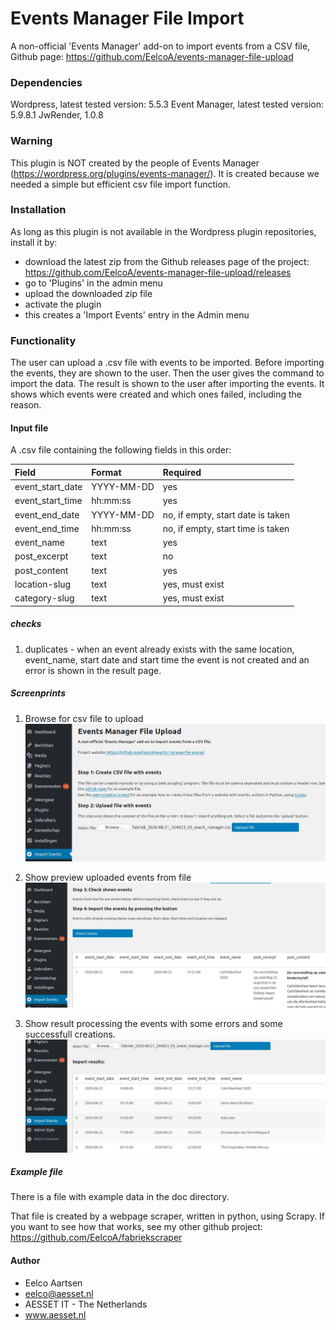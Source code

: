 # Events Manager File Import

A non-official 'Events Manager' add-on to import events from a CSV file,
Github page: https://github.com/EelcoA/events-manager-file-upload

### Dependencies
Wordpress, latest tested version: 5.5.3
Event Manager, latest tested version: 5.9.8.1
JwRender, 1.0.8

### Warning
This plugin is NOT created by the people of Events Manager (https://wordpress.org/plugins/events-manager/). 
It is created because we needed a simple but efficient csv file import function.

### Installation
As long as this plugin is not available in the Wordpress plugin repositories, install it by:
 - download the latest zip from the Github releases page of the project: https://github.com/EelcoA/events-manager-file-upload/releases 
 - go to 'Plugins' in the admin menu
 - upload the downloaded zip file
 - activate the plugin
 - this creates a 'Import Events' entry in the Admin menu
 
### Functionality
The user can upload a .csv file with events to be imported. Before importing the events, 
they are shown to the user. Then the user gives the command to import the data. 
The result is shown to the user after importing the events. It shows which events were
created and which ones failed, including the reason.

#### Input file
A .csv file containing the following fields in this order:

Field             | Format      | Required     |
| :---------------- | :---------- | :----------- |
| event_start_date  | YYYY-MM-DD  |  yes   |
| event_start_time  | hh:mm:ss    |  yes   |
| event_end_date    | YYYY-MM-DD  |  no, if empty, start date is taken |
| event_end_time    | hh:mm:ss    |  no, if empty, start time is taken |
| event_name        | text        |  yes   |
| post_excerpt      | text        |  no    |
| post_content      | text        |  yes   |
| location-slug     | text        |  yes, must exist   | 
| category-slug     | text        |  yes, must exist  |

##### checks
1) duplicates - when an event already exists with the same location, event_name, start date and start time the event is 
not created and an error is shown in the result page.

##### Screenprints

1) Browse for csv file to upload
![alt text](doc/img/events-manager-file-upload-img01_browse_for_csv_file.jpg)

2) Show preview uploaded events from file
![alt text](doc/img/events-manager-file-upload-img02_preview_uploaded_events_file.jpg)

3) Show result processing the events with some errors and some successfull creations.
![alt text](doc/img/events-manager-file-upload-img03_result_processing_with_some_errors.jpg)

##### Example file
There is a file with example data in the doc directory.

That file is created by a webpage scraper, written in python, using Scrapy. If you want to see how that works, see my other github project: https://github.com/EelcoA/fabriekscraper

    
#### Author
- Eelco Aartsen
- eelco@aesset.nl
- AESSET IT - The Netherlands
- www.aesset.nl



